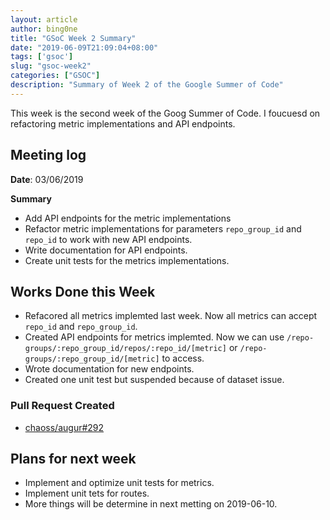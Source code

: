 ```yaml
---
layout: article
author: bing0ne
title: "GSoC Week 2 Summary"
date: "2019-06-09T21:09:04+08:00"
tags: ['gsoc']
slug: "gsoc-week2"
categories: ["GSOC"]
description: "Summary of Week 2 of the Google Summer of Code"
---
```


This week is the second week of the Goog Summer of Code. I foucuesd on refactoring metric implementations and API endpoints.

<!--more-->

## Meeting log

**Date**: 03/06/2019

**Summary**

* Add API endpoints for the metric implementations
* Refactor metric implementations for parameters `repo_group_id` and `repo_id` to work with new API endpoints.
* Write documentation for API endpoints.
* Create unit tests for the metrics implementations.

## Works Done this Week

* Refacored all metrics implemted last week. Now all metrics can accept `repo_id` and `repo_group_id`.
* Created API endpoints for metrics implemted. Now we can use `/repo-groups/:repo_group_id/repos/:repo_id/[metric]` or `/repo-groups/:repo_group_id/[metric]` to access.
* Wrote documentation for new endpoints.
* Created one unit test but suspended because of dataset issue. 


### Pull Request Created

* [chaoss/augur#292](https://github.com/chaoss/augur/pull/292)

## Plans for next week

* Implement and optimize unit tests for metrics.
* Implement unit tets for routes. 
* More things will be determine in next metting on 2019-06-10. 
